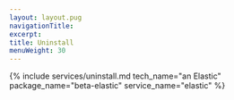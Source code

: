 ```yaml
---
layout: layout.pug
navigationTitle:
excerpt:
title: Uninstall
menuWeight: 30
---
```


{% include services/uninstall.md
    tech_name="an Elastic"
    package_name="beta-elastic"
    service_name="elastic" %}
